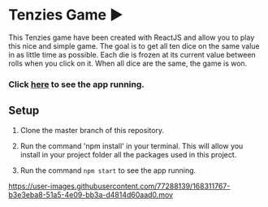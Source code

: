 #  Tenzies Game  ▶️

This Tenzies game have been created with ReactJS and allow you to play this nice and simple game.
The goal is to get all ten dice on the same value in as little time as possible. Each die is frozen at its current value between rolls when you click on it. When all dice are the same, the game is won.




### Click [here](http://francescocori.github.io/tenzies) to see the app running.


## Setup
1. Clone the master branch of this repository.

2. Run the command 'npm install' in your terminal. This will allow you install in your project folder all the packages used in this project.

3. Run the command `npm start` to see the app running.




https://user-images.githubusercontent.com/77288139/168311767-b3e3eba8-51a5-4e09-bb3a-d4814d60aad0.mov

